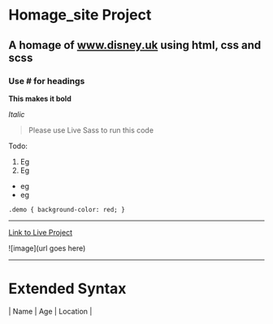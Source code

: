 # Homage_site Project

## A homage of www.disney.uk using html, css and scss

### Use # for headings

**This makes it bold**

_Italic_

> Please use Live Sass to run this code

Todo:

1. Eg
2. Eg

- eg
- eg

`.demo {
    background-color: red;
}`

---

[Link to Live Project](https://netlify.com)

![image](url goes here)

---

# Extended Syntax

| Name | Age | Location |
